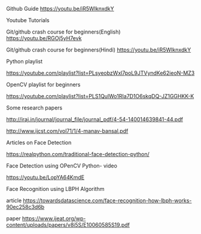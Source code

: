


Github Guide https://youtu.be/iR5WIknxdkY

Youtube Tutorials

Git/github crash course for beginners(English) https://youtu.be/RGOj5yH7evk

Git/github crash course for beginners(Hindi) https://youtu.be/iR5WIknxdkY

Python playlist

https://youtube.com/playlist?list=PLsyeobzWxl7poL9JTVyndKe62ieoN-MZ3

OpenCV playlist for beginners

https://youtube.com/playlist?list=PLS1QulWo1RIa7D1O6skqDQ-JZ1GGHKK-K

Some research papers

http://iraj.in/journal/journal_file/journal_pdf/4-54-140014639841-44.pdf

http://www.ijcst.com/vol71/1/4-manav-bansal.pdf

Articles on Face Detection

https://realpython.com/traditional-face-detection-python/

Face Detection using OPenCV Python- video

https://youtu.be/LopYA64KmdE

Face Recognition using LBPH Algorithm

article https://towardsdatascience.com/face-recognition-how-lbph-works-90ec258c3d6b

paper https://www.ijeat.org/wp-content/uploads/papers/v8i5S/E10060585S19.pdf
